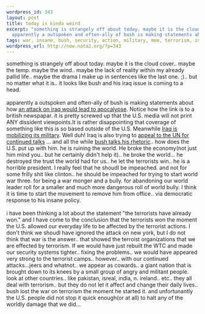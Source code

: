 ```yaml
--- 
wordpress_id: 343
layout: post
title: today is kinda weird
excerpt: "something is strangely off about today. maybe it is the cloud cover.. maybe the temp. maybe the wind.. maybe the lack of reality within my already pallid life.. maybe the drama I make up in sentences like the last one. ;).. but no matter what it is.. it looks like bush and his iraq issue is coming to a head.\r\n\
  apparently a outspoken and often-ally of bush is making statements about how "
tags: war, insane, bush, security, action, military, mom, terrorism, india, politics, politic, iraq
wordpress_url: http://new.nata2.org/?p=343
---
```

something is strangely off about today. maybe it is the cloud cover.. maybe the temp. maybe the wind.. maybe the lack of reality within my already pallid life.. maybe the drama I make up in sentences like the last one. ;).. but no matter what it is.. it looks like bush and his iraq issue is coming to a head.<br/><br/>
apparently a outspoken and often-ally of bush is making statements about how <a href="http://www.guardian.co.uk/Iraq/Story/0,2763,775532,00.html">an attack on iraq would lead to apocalypse</a>. Notice how the link is to a british newspapar. it is pretty screwed up that the U.S. media will not print ANY dissident viewpoints.It is rather disappointing that coverage of something like this is so based outside of the U.S. Meanwhile <a href="http://www.cnn.com/2002/WORLD/meast/08/15/iraq.us/index.html">Iraq is mobilizing its military</a>. Well duh! Iraq is also trying to <a href="http://www.cnn.com/2002/US/08/16/un.iraq.ap/index.html">appeal to the UN for continued talks</a> ... and all the while <a href="http://www.cnn.com/2002/ALLPOLITICS/08/16/bush.iraq/index.html">bush talks his rhetoric</a>.. how does the U.S. put up with him. he is ruining the world. He broke the economy(not just him mind you.. but he certainly didn't help it).. he broke the world... he destroyed the trust the world had for us.. he let the terrorists win.. he is a horrible president. I really feel that he shoudl be impeached. and not for some frilly shit like clinton.. he should be impeached for trying to start world war three. for being a war monger and a bully. for abandoning our world leader roll for a smaller and much more dangerous roll of world bully. I think it is time to start the movement to remove him from office.. via democratic response to his insane policy. <br/><br/>i have been thinking a lot about the statement "the terrorists have already won." and I have come to the conclusion that the terrorists won the moment the U.S. allowed our everyday life to be affected by the terrorist actions. I don't think we shoudl have ignored the attack on new york, but I do not think that war is the answer.. that showed the terroist organizations that we are effected by terrorism. If we would have just rebuilt the WTC and made our security systems tighter.. fixing the problems.. we would have appeared very strong to the terrorist camps.. however.. with our continued attacks...jeers and whatnot.. we appear as cowards.. a giant nation that is brought down to its knees by a small group of angry and militant people. look at other countries.. like pakistan, isreal, india, n. ireland.. etc.. they all deal with terrorism.. but they do not let it affect and change their daily lives.. bush lost the war on terrorism the moment he started it. and unfortunantly the U.S. people did not stop it quick enough(or at all) to halt any of the worldly damage that we did... 
